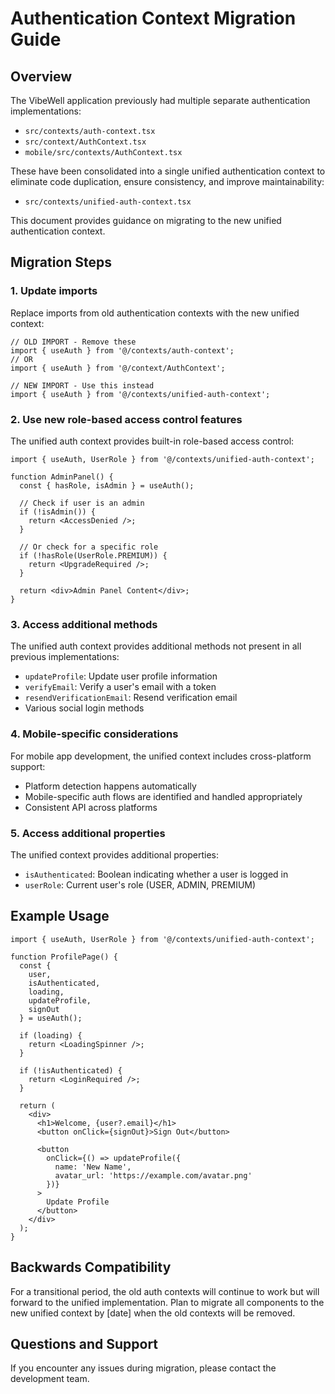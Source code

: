 # Authentication Context Migration Guide

## Overview

The VibeWell application previously had multiple separate authentication implementations:
- `src/contexts/auth-context.tsx`
- `src/context/AuthContext.tsx`
- `mobile/src/contexts/AuthContext.tsx`

These have been consolidated into a single unified authentication context to eliminate code duplication, ensure consistency, and improve maintainability:
- `src/contexts/unified-auth-context.tsx`

This document provides guidance on migrating to the new unified authentication context.

## Migration Steps

### 1. Update imports

Replace imports from old authentication contexts with the new unified context:

```tsx
// OLD IMPORT - Remove these
import { useAuth } from '@/contexts/auth-context';
// OR
import { useAuth } from '@/context/AuthContext';

// NEW IMPORT - Use this instead
import { useAuth } from '@/contexts/unified-auth-context';
```

### 2. Use new role-based access control features

The unified auth context provides built-in role-based access control:

```tsx
import { useAuth, UserRole } from '@/contexts/unified-auth-context';

function AdminPanel() {
  const { hasRole, isAdmin } = useAuth();
  
  // Check if user is an admin
  if (!isAdmin()) {
    return <AccessDenied />;
  }
  
  // Or check for a specific role
  if (!hasRole(UserRole.PREMIUM)) {
    return <UpgradeRequired />;
  }
  
  return <div>Admin Panel Content</div>;
}
```

### 3. Access additional methods

The unified auth context provides additional methods not present in all previous implementations:

- `updateProfile`: Update user profile information
- `verifyEmail`: Verify a user's email with a token
- `resendVerificationEmail`: Resend verification email
- Various social login methods

### 4. Mobile-specific considerations

For mobile app development, the unified context includes cross-platform support:

- Platform detection happens automatically
- Mobile-specific auth flows are identified and handled appropriately
- Consistent API across platforms

### 5. Access additional properties

The unified context provides additional properties:

- `isAuthenticated`: Boolean indicating whether a user is logged in
- `userRole`: Current user's role (USER, ADMIN, PREMIUM)

## Example Usage

```tsx
import { useAuth, UserRole } from '@/contexts/unified-auth-context';

function ProfilePage() {
  const { 
    user, 
    isAuthenticated, 
    loading, 
    updateProfile,
    signOut
  } = useAuth();
  
  if (loading) {
    return <LoadingSpinner />;
  }
  
  if (!isAuthenticated) {
    return <LoginRequired />;
  }
  
  return (
    <div>
      <h1>Welcome, {user?.email}</h1>
      <button onClick={signOut}>Sign Out</button>
      
      <button 
        onClick={() => updateProfile({ 
          name: 'New Name', 
          avatar_url: 'https://example.com/avatar.png' 
        })}
      >
        Update Profile
      </button>
    </div>
  );
}
```

## Backwards Compatibility

For a transitional period, the old auth contexts will continue to work but will forward to the unified implementation. Plan to migrate all components to the new unified context by [date] when the old contexts will be removed.

## Questions and Support

If you encounter any issues during migration, please contact the development team. 